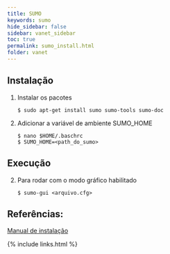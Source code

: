 ```yaml
---
title: SUMO
keywords: sumo
hide_sidebar: false
sidebar: vanet_sidebar
toc: true
permalink: sumo_install.html
folder: vanet
---
```


## Instalação

1. Instalar os pacotes
    
    ```shell
    $ sudo apt-get install sumo sumo-tools sumo-doc
    ```

2. Adicionar a variável de ambiente SUMO_HOME

    ```shell
    $ nano $HOME/.baschrc
    $ SUMO_HOME=<path_do_sumo>
    ```

## Execução

2. Para rodar com o modo gráfico habilitado

    ```shell
    $ sumo-gui <arquivo.cfg>
    ```

## Referências: 

[Manual de instalação](http://sumo.dlr.de/wiki/Installing)

{% include links.html %}
